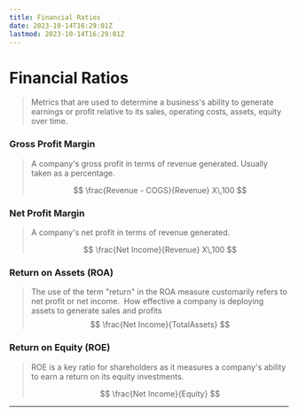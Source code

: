 ```yaml
---
title: Financial Ratios
date: 2023-10-14T16:29:01Z
lastmod: 2023-10-14T16:29:01Z
---
```


# Financial Ratios

> Metrics that are used to determine a business's ability to generate earnings or profit relative to its sales, operating costs, assets, equity over time.

### Gross Profit Margin

> A company's gross profit in terms of revenue generated.
> Usually taken as a percentage.
>
> $$
> \frac{Revenue - COGS}{Revenue} X\,100
> $$

### Net Profit Margin

> A company's net profit in terms of revenue generated.
>
> $$
> \frac{Net Income}{Revenue} X\,100
> $$

### Return on Assets (ROA)

> The use of the term "return" in the ROA measure customarily refers to net profit or net income.
>  How effective a company is deploying assets to generate sales and profits
>  
> $$
> \frac{Net Income}{TotalAssets}
> $$
>

### Return on Equity (ROE)

> ROE is a key ratio for shareholders as it measures a company's ability to earn a return on its equity investments.
>
> $$
> \frac{Net Income}{Equity}
> $$

---
